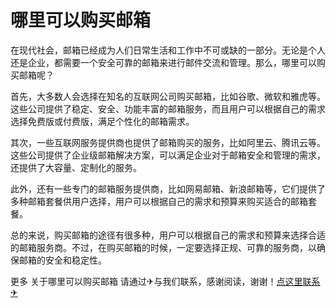 # 哪里可以购买邮箱

在现代社会，邮箱已经成为人们日常生活和工作中不可或缺的一部分。无论是个人还是企业，都需要一个安全可靠的邮箱来进行邮件交流和管理。那么，哪里可以购买邮箱呢？

首先，大多数人会选择在知名的互联网公司购买邮箱，比如谷歌、微软和雅虎等。这些公司提供了稳定、安全、功能丰富的邮箱服务，而且用户可以根据自己的需求选择免费版或付费版，满足个性化的邮箱需求。

其次，一些互联网服务提供商也提供了邮箱购买的服务，比如阿里云、腾讯云等。这些公司提供了企业级邮箱解决方案，可以满足企业对于邮箱安全和管理的需求，还提供了大容量、定制化的服务。

此外，还有一些专门的邮箱服务提供商，比如网易邮箱、新浪邮箱等，它们提供了多种邮箱套餐供用户选择，用户可以根据自己的需求和预算来购买适合的邮箱套餐。

总的来说，购买邮箱的途径有很多种，用户可以根据自己的需求和预算来选择合适的邮箱服务商。不过，在购买邮箱的时候，一定要选择正规、可靠的服务商，以确保邮箱的安全和稳定性。

更多 关于哪里可以购买邮箱 请通过✈与我们联系，感谢阅读，谢谢！[点这里联系✈](https://ads.k02.cc)